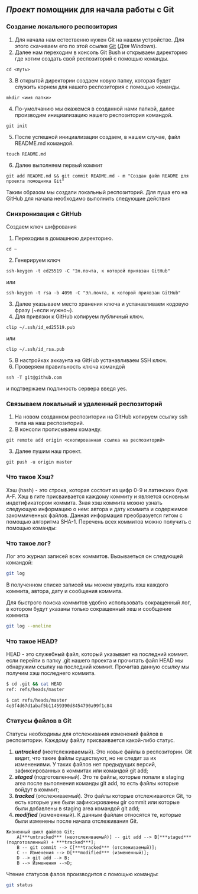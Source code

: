 ## *Проект* помощник для начала работы с Git

### Создание локального респозитория


1. Для начала нам естественно нужен Git на нашем устройстве. Для этого скачиваем его по этой ссылке [Git](https://git-scm.com/download/win) (_Для Windows_).
2. Далее нам переходим в консоль Git Bush и открываем директорию где хотим создать свой респозиторий с помощью команды.
```
cd <путь>
```
3. В открытой директории создаем новую папку, которая будет служить корнем для нашего респозитория с помощью команды.
```
mkdir <имя папки>
```
4. По-умолчанию мы окажемся в созданной нами папкой, далее производим инициализацию нашего респозитория командой.
```
git init
```
5. После успешной инициализации создаем, в нашем случае, файл README.md командой.
```
touch README.md
```
6. Далее выполняем первый коммит
```
git add README.md && git commit README.md - m "Создан файл README для проекта помощника Git"
```


Таким образом мы создали локальный респозиторий. Для пуша его на GitHub для начала необходимо выполнить следующие действия


### Синхронизация с GitHub


Создаем ключ шифрования


1. Переходим в домашнюю директорию.
```
cd ~
```

2. Генерируем ключ
```
ssh-keygen -t ed25519 -C "Эл.почта, к которой приявзан GitHub"
```
или
```
ssh-keygen -t rsa -b 4096 -C "Эл.почта, к которой приявзан GitHub"
```
3. Далее указываем место хранения ключа и устанавливаем кодовую фразу (~если нужно~).
4. Для привязки к GitHub копируем публичный ключ.
```
clip ~/.ssh/id_ed25519.pub
```
или
```
clip ~/.ssh/id_rsa.pub
```
5. В настройках аккаунта на GitHub устанавливаем SSH ключ.
6. Проверяем правильность ключа командой
```
ssh -T git@github.com
```
и подтвержаем подлиность сервера введя yes.


### Связываем локальный и удаленный респозиторий


1. На новом созданном респозитории на GitHub копируем ссылку ssh типа на наш респозиторий.
2. В консоли прописываем команду.
```
git remote add origin <скопированная ссылка на респозиторий>
```
3. Далее пушим наш проект.
```
git push -u origin master
```


### Что такое Хэш?


Хэш (hash) - это строка, которая состоит из цифр 0-9 и латинских букв A-F. Хэш в гите присваивается каждому коммиту и является основным индетификатором коммита.
Зная хэш коммита можно узнать следующую информацию о нем: автора и дату коммита и содержимое закоммиченных файлов. Данная информация преобразуется гитом с помощью алгоритма SHA-1.
Перечень всех коммитов можно получить с помощью команды:


### Что такое лог?


Лог это журнал записей всех коммитов. Вызываеться он следующей командой:

```bash
git log
```


В полученном списке записей мы можем увидить хэш каждого коммита, автора, дату и сообщения коммита.


Для быстрого поиска коммитов удобно использовать сокращенный лог, в котором будут указаны только сокращенный хеш и сообщение коммита


```bash
git log --oneline
```


### Что такое HEAD?


HEAD - это служебный файл, который указывает на последний коммит.
если перейти в папку .git нашего проекта и прочитать файл HEAD мы обнаружим ссылку на последний коммит. Прочитав данную ссылку мы получим хэш последнего коммита.



```bash
$ cd .git && cat HEAD
ref: refs/heads/master

$ cat refs/heads/master
4e3f4d67d1abaf5b11459390d8454790a99f1c84
```


### Статусы файлов в Git


Статусы необходимы для отслеживания изменений файлов в респозитории. Каждому файлу присваивается какой-либо статус. 

1. ***untracked*** (неотслеживаемый). Это новые файлы в респозитории. Git видит, что такие файлы существуют, но не следит за их изменениями. У таких файлов нет предыдущих версий, зафиксированных в коммитах или командой git add;
2. ***staged*** (подготовленный). Это те файлы, которые попали в staging area после выполнения команды git add, то есть файлы которые войдут в коммит;
3. ***tracked*** (отслеживаемый). Это файлы которые отслеживаются Git, то есть которые уже были зафиксированны gir commit или которые были добавлены в staging area командой git add;
4. ***modified*** (измененный). К данным файлам относятся те, которые были изменены после начала отслеживания Git.


```mermaid
Жизненный цикл файлов Git;
	A[***untracked*** (неотслеживаемый)] -- git add --> B[***staged*** (подготовленный) + ***tracked***];
	B -- git commit --> C[***tracked*** (отслеживаемый)];
	C -- Изменения --> D[***modified*** (измененный)];
	D --> git add --> B;
	B --> Изменения -->D;
```


Чтение статусов фалов производится с помощью команды:


```bash
git status
```


